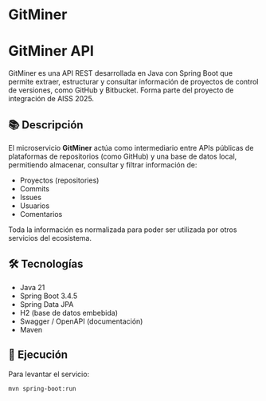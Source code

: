 # GitMiner
# GitMiner API

GitMiner es una API REST desarrollada en Java con Spring Boot que permite extraer, estructurar y consultar información de proyectos de control de versiones, como GitHub y Bitbucket. Forma parte del proyecto de integración de AISS 2025.

## 📚 Descripción

El microservicio **GitMiner** actúa como intermediario entre APIs públicas de plataformas de repositorios (como GitHub) y una base de datos local, permitiendo almacenar, consultar y filtrar información de:

- Proyectos (repositories)
- Commits
- Issues
- Usuarios
- Comentarios

Toda la información es normalizada para poder ser utilizada por otros servicios del ecosistema.

## 🛠️ Tecnologías

- Java 21
- Spring Boot 3.4.5
- Spring Data JPA
- H2 (base de datos embebida)
- Swagger / OpenAPI (documentación)
- Maven

## 🚀 Ejecución

Para levantar el servicio:

```bash
mvn spring-boot:run
